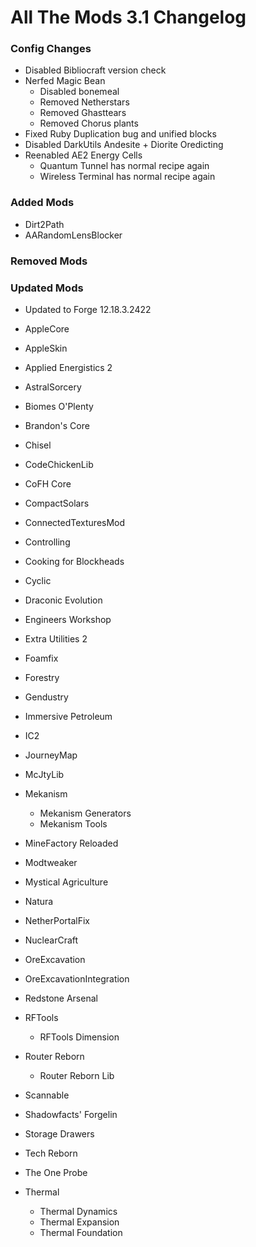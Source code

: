 # All The Mods 3.1 Changelog


### Config Changes
- Disabled Bibliocraft version check
- Nerfed Magic Bean
  - Disabled bonemeal
  - Removed Netherstars
  - Removed Ghasttears
  - Removed Chorus plants
- Fixed Ruby Duplication bug and unified blocks
- Disabled DarkUtils Andesite + Diorite Oredicting
- Reenabled AE2 Energy Cells
  - Quantum Tunnel has normal recipe again
  - Wireless Terminal has normal recipe again


### Added Mods
- Dirt2Path
- AARandomLensBlocker


### Removed Mods



### Updated Mods

- Updated to Forge 12.18.3.2422

- AppleCore
- AppleSkin
- Applied Energistics 2
- AstralSorcery
- Biomes O'Plenty
- Brandon's Core
- Chisel
- CodeChickenLib
- CoFH Core
- CompactSolars
- ConnectedTexturesMod
- Controlling
- Cooking for Blockheads
- Cyclic
- Draconic Evolution
- Engineers Workshop
- Extra Utilities 2
- Foamfix
- Forestry
- Gendustry
- Immersive Petroleum
- IC2
- JourneyMap
- McJtyLib
- Mekanism
  - Mekanism Generators
  - Mekanism Tools
- MineFactory Reloaded
- Modtweaker
- Mystical Agriculture
- Natura
- NetherPortalFix
- NuclearCraft
- OreExcavation
- OreExcavationIntegration
- Redstone Arsenal
- RFTools
  - RFTools Dimension
- Router Reborn
  - Router Reborn Lib
- Scannable
- Shadowfacts' Forgelin
- Storage Drawers
- Tech Reborn
- The One Probe
- Thermal
  - Thermal Dynamics 
  - Thermal Expansion
  - Thermal Foundation

